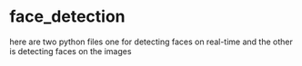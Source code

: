 # face_detection

here are two python files one for detecting faces on real-time and the other is detecting faces on the images
